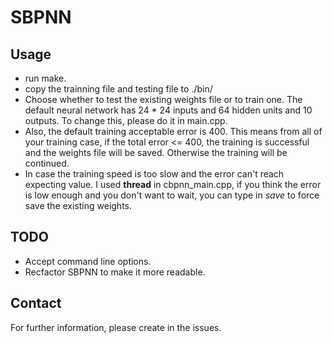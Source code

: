 # SBPNN
## Usage
- run make.
- copy the trainning file and testing file to ./bin/
- Choose whether to test the existing weights file or to train one. The default neural network has 24 * 24 inputs and 64 hidden units and 10 outputs. To change this, please do it in main.cpp.
- Also, the default training acceptable error is 400. This means from all of your training case, if the total error <= 400, the training is successful and the weights file will be saved. Otherwise the training will be continued.
- In case the training speed is too slow and the error can't reach expecting value. I used **thread** in cbpnn_main.cpp, if you think the error is low enough and you don't want to wait, you can type in *save* to force save the existing weights.
## TODO
* Accept command line options.
* Recfactor SBPNN to make it more readable.

## Contact
For further information, please create in the issues.
